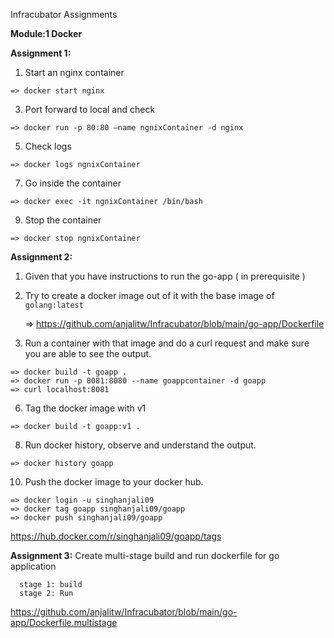 Infracubator Assignments

**Module:1 Docker**

**Assignment 1:**
  1. Start an nginx container
  
    => docker start nginx
  3. Port forward to local and check

    => docker run -p 80:80 –name ngnixContainer -d nginx
  5. Check logs

    => docker logs ngnixContainer
  7. Go inside the container

    => docker exec -it ngnixContainer /bin/bash
  9. Stop the container

    => docker stop ngnixContainer
  
**Assignment 2:**
  1. Given that you have instructions to run the go-app ( in prerequisite )
  2. Try to create a docker image out of it with the base image of `golang:latest`
     
     => https://github.com/anjalitw/Infracubator/blob/main/go-app/Dockerfile
  4. Run a container with that image and do a curl request and make sure you are able to see the output. 

    => docker build -t goapp .
    => docker run -p 8081:8080 --name goappcontainer -d goapp
    => curl localhost:8081
  6. Tag the docker image with v1

    => docker build -t goapp:v1 .
  8. Run docker history, observe and understand the output.

    => docker history goapp
  10. Push the docker image to your docker hub.
     
    => docker login -u singhanjali09
    => docker tag goapp singhanjali09/goapp
    => docker push singhanjali09/goapp
   https://hub.docker.com/r/singhanjali09/goapp/tags

**Assignment 3:**
  Create multi-stage build and run dockerfile for go application
  
      stage 1: build
      stage 2: Run
https://github.com/anjalitw/Infracubator/blob/main/go-app/Dockerfile.multistage
